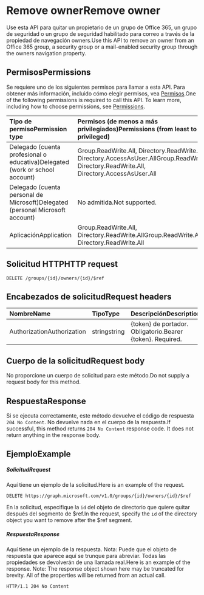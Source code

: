 # <a name="remove-owner"></a><span data-ttu-id="504de-101">Remove owner</span><span class="sxs-lookup"><span data-stu-id="504de-101">Remove owner</span></span>

<span data-ttu-id="504de-102">Use esta API para quitar un propietario de un grupo de Office 365, un grupo de seguridad o un grupo de seguridad habilitado para correo a través de la propiedad de navegación owners.</span><span class="sxs-lookup"><span data-stu-id="504de-102">Use this API to remove an owner from an Office 365 group, a security group or a mail-enabled security group through the owners navigation property.</span></span>

## <a name="permissions"></a><span data-ttu-id="504de-103">Permisos</span><span class="sxs-lookup"><span data-stu-id="504de-103">Permissions</span></span>
<span data-ttu-id="504de-p101">Se requiere uno de los siguientes permisos para llamar a esta API. Para obtener más información, incluido cómo elegir permisos, vea [Permisos](../../../concepts/permissions_reference.md).</span><span class="sxs-lookup"><span data-stu-id="504de-p101">One of the following permissions is required to call this API. To learn more, including how to choose permissions, see [Permissions](../../../concepts/permissions_reference.md).</span></span>


|<span data-ttu-id="504de-106">Tipo de permiso</span><span class="sxs-lookup"><span data-stu-id="504de-106">Permission type</span></span>      | <span data-ttu-id="504de-107">Permisos (de menos a más privilegiados)</span><span class="sxs-lookup"><span data-stu-id="504de-107">Permissions (from least to most privileged)</span></span>              |
|:--------------------|:---------------------------------------------------------|
|<span data-ttu-id="504de-108">Delegado (cuenta profesional o educativa)</span><span class="sxs-lookup"><span data-stu-id="504de-108">Delegated (work or school account)</span></span> | <span data-ttu-id="504de-109">Group.ReadWrite.All, Directory.ReadWrite.All, Directory.AccessAsUser.All</span><span class="sxs-lookup"><span data-stu-id="504de-109">Group.ReadWrite.All, Directory.ReadWrite.All, Directory.AccessAsUser.All</span></span>    |
|<span data-ttu-id="504de-110">Delegado (cuenta personal de Microsoft)</span><span class="sxs-lookup"><span data-stu-id="504de-110">Delegated (personal Microsoft account)</span></span> | <span data-ttu-id="504de-111">No admitida.</span><span class="sxs-lookup"><span data-stu-id="504de-111">Not supported.</span></span>    |
|<span data-ttu-id="504de-112">Aplicación</span><span class="sxs-lookup"><span data-stu-id="504de-112">Application</span></span> | <span data-ttu-id="504de-113">Group.ReadWrite.All, Directory.ReadWrite.All</span><span class="sxs-lookup"><span data-stu-id="504de-113">Group.ReadWrite.All, Directory.ReadWrite.All</span></span> |

## <a name="http-request"></a><span data-ttu-id="504de-114">Solicitud HTTP</span><span class="sxs-lookup"><span data-stu-id="504de-114">HTTP request</span></span>
<!-- { "blockType": "ignored" } -->
```http
DELETE /groups/{id}/owners/{id}/$ref
```
## <a name="request-headers"></a><span data-ttu-id="504de-115">Encabezados de solicitud</span><span class="sxs-lookup"><span data-stu-id="504de-115">Request headers</span></span>
| <span data-ttu-id="504de-116">Nombre</span><span class="sxs-lookup"><span data-stu-id="504de-116">Name</span></span>       | <span data-ttu-id="504de-117">Tipo</span><span class="sxs-lookup"><span data-stu-id="504de-117">Type</span></span> | <span data-ttu-id="504de-118">Descripción</span><span class="sxs-lookup"><span data-stu-id="504de-118">Description</span></span>|
|:---------------|:--------|:----------|
| <span data-ttu-id="504de-119">Authorization</span><span class="sxs-lookup"><span data-stu-id="504de-119">Authorization</span></span>  | <span data-ttu-id="504de-120">string</span><span class="sxs-lookup"><span data-stu-id="504de-120">string</span></span>  | <span data-ttu-id="504de-p102">{token} de portador. Obligatorio.</span><span class="sxs-lookup"><span data-stu-id="504de-p102">Bearer {token}. Required.</span></span> |

## <a name="request-body"></a><span data-ttu-id="504de-123">Cuerpo de la solicitud</span><span class="sxs-lookup"><span data-stu-id="504de-123">Request body</span></span>
<span data-ttu-id="504de-124">No proporcione un cuerpo de solicitud para este método.</span><span class="sxs-lookup"><span data-stu-id="504de-124">Do not supply a request body for this method.</span></span>

## <a name="response"></a><span data-ttu-id="504de-125">Respuesta</span><span class="sxs-lookup"><span data-stu-id="504de-125">Response</span></span>

<span data-ttu-id="504de-p103">Si se ejecuta correctamente, este método devuelve el código de respuesta `204 No Content`. No devuelve nada en el cuerpo de la respuesta.</span><span class="sxs-lookup"><span data-stu-id="504de-p103">If successful, this method returns `204 No Content` response code. It does not return anything in the response body.</span></span>

## <a name="example"></a><span data-ttu-id="504de-128">Ejemplo</span><span class="sxs-lookup"><span data-stu-id="504de-128">Example</span></span>
##### <a name="request"></a><span data-ttu-id="504de-129">Solicitud</span><span class="sxs-lookup"><span data-stu-id="504de-129">Request</span></span>
<span data-ttu-id="504de-130">Aquí tiene un ejemplo de la solicitud.</span><span class="sxs-lookup"><span data-stu-id="504de-130">Here is an example of the request.</span></span>
<!-- {
  "blockType": "request",
  "name": "create_directoryobject_from_group"
}-->
```http
DELETE https://graph.microsoft.com/v1.0/groups/{id}/owners/{id}/$ref
```
<span data-ttu-id="504de-131">En la solicitud, especifique la `id` del objeto de directorio que quiere quitar después del segmento de $ref.</span><span class="sxs-lookup"><span data-stu-id="504de-131">In the request, specify the `id` of the directory object you want to remove after the $ref segment.</span></span>

##### <a name="response"></a><span data-ttu-id="504de-132">Respuesta</span><span class="sxs-lookup"><span data-stu-id="504de-132">Response</span></span>
<span data-ttu-id="504de-p104">Aquí tiene un ejemplo de la respuesta. Nota: Puede que el objeto de respuesta que aparece aquí se trunque para abreviar. Todas las propiedades se devolverán de una llamada real.</span><span class="sxs-lookup"><span data-stu-id="504de-p104">Here is an example of the response. Note: The response object shown here may be truncated for brevity. All of the properties will be returned from an actual call.</span></span>
<!-- {
  "blockType": "response",
  "truncated": true,
  "@odata.type": "microsoft.graph.directoryObject"
} -->
```http
HTTP/1.1 204 No Content
```

<!-- uuid: 8fcb5dbc-d5aa-4681-8e31-b001d5168d79
2015-10-25 14:57:30 UTC -->
<!-- {
  "type": "#page.annotation",
  "description": "Create member",
  "keywords": "",
  "section": "documentation",
  "tocPath": ""
}-->
